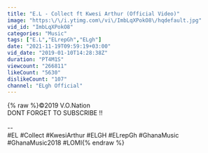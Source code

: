 ```yaml
---
title: "E.L - Collect ft Kwesi Arthur (Official Video)"
image: "https:\/\/i.ytimg.com\/vi\/ImbLqXPokO8\/hqdefault.jpg"
vid_id: "ImbLqXPokO8"
categories: "Music"
tags: ["E.L","ELrepGh","ELgh"]
date: "2021-11-19T09:59:19+03:00"
vid_date: "2019-01-10T14:28:38Z"
duration: "PT4M1S"
viewcount: "266811"
likeCount: "5630"
dislikeCount: "107"
channel: "ELgh Official"
---
```

{% raw %}©2019 V.O.Nation<br />DONT FORGET TO SUBSCRIBE !!<br /><br />--<br />#EL #Collect #KwesiArthur #ELGH #ELrepGh #GhanaMusic #GhanaMusic2018 #LOMI{% endraw %}
